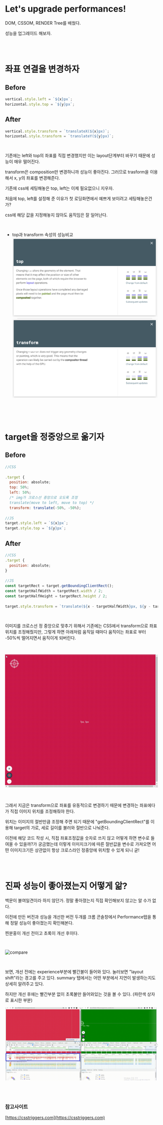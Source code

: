 # Let's upgrade performances!

DOM, CSSOM, RENDER Tree를 배웠다.

성능을 업그레이드 해보자.

<br/>
<br/>

# 좌표 연결을 변경하자

## Before

```jsx
vertical.style.left = `${x}px`;
horizontal.style.top = `${y}px`;
```

## After

```jsx
vertical.style.transform = `translateX(${x}px)`;
horizontal.style.transform = `translateY(${y}px)`;
```

<br/>

기존에는 left와 top의 좌표를 직접 변경했지만 이는 layout단계부터 바꾸기 때문에 성능이 매우 떨어진다.

transform은 composition만 변경하니까 성능이 좋아진다. 그러므로 trasform을 이용해서 x, y의 좌표를 변경해준다.

기존에 css에 세팅해놓은 top, left는 이제 필요없으니 지우자.

처음에 top, left를 설정해 준 이유가 첫 로딩화면에서 예쁘게 보이려고 세팅해놓은건가?

css에 해당 값을 지정해놓지 않아도 움직임은 잘 일어난다.

<br/>

* top과 transform 속성의 성능비교
![top](img/top.PNG)
![transform](img/transform.PNG)




<br/>
<br/>
<br/>

# target을 정중앙으로 옮기자

## Before

```jsx
//CSS

.target {
  position: absolute;
  top: 50%;
  left: 50%;
  /* img가 크로스선 중앙으로 오도록 조정
  translate(move to left, move to top) */
  transform: translate(-50%, -50%);

//JS
target.style.left = `${x}px`;
target.style.top = `${y}px`;
```

## After

```jsx
//CSS
.target {
  position: absolute;
}

//JS
const targetRect = target.getBoundingClientRect();
const targetHalfWidth = targetRect.width / 2;
const targetHalfHeight = targetRect.height / 2;

target.style.transform = `translate(${x - targetHalfWidth}px, ${y - targetHalfHeight}px)`;
```

<br/>

이미지를 크로스선 정 중앙으로 맞추기 위해서 기존에는 CSS에서 transform으로 좌표위치를 조정해줬지만, 그렇게 하면 아래처럼 움직일 때마다 움직이는 좌표로 부터 -50%씩 떨어지면서 움직이게 되버린다. 

<br/>

![target_modify](img/target_modify.gif)

<br/>

그래서 지금은 transform으로 좌표를 유동적으로 변경하기 때문에 변경하는 좌표에다가 직접 이미지 위치를 조정해줘야 한다.

위치는 이미지의 절반만큼 조정해 주면 되기 때문에  "getBoundingClientRect"를 이용해 target의 가로, 세로 길이를 불러와 절반으로 나눠준다.

이전에 해당 코드 작성 시, 직접 좌표조정값을 숫자로 쓰지 않고 어떻게 하면 변수로 들여올 수 있을까?가 궁금했는데 이렇게 이미지크기에 따른 절반값을 변수로 가져오면 어떤 이미지크기든 상관없이 항상 크로스라인 정중앙에 위치할 수 있게 되니 굳!


<br/>
<br/>

# 진짜 성능이 좋아졌는지 어떻게 앎?

백문이 불여일견이라 하지 않던가.
정말 좋아졌는지 직접 확인해보지 않고는 알 수가 없다.

이전에 만든 버전과 성능을 개선한 버전 두개를 크롬 콘솔창에서 Performance탭을 통해 정말 성능이 좋아졌는지 확인해본다.

찐분홍이 개선 전이고 초록이 개선 후이다.

<br/>

![compare](/img/compare.gif)

<br/>

보면, 개선 전에는 experience부분에 빨간불이 들어와 있다. 눌러보면 "layout shift"라는 경고를 주고 있다. 
summary 탭에서는 어떤 부분에서 지연이 발생하는지도 상세히 알려주고 있다.

하지만 개선 후에는 빨간부분 없이 초록불만 들어와있는 것을 볼 수 있다. (파란색 상자로 표시한 부분)

![compare](/img/compare.PNG)

<br/>
<br/>

### 참고사이트

[https://csstriggers.com](https://csstriggers.com)

<br/>
